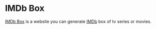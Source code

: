 <h1>IMDb Box</h1>
<p><a href="http://imdbbox.appspot.com/">IMDb Box</a> is a website you can generate <a href="http://www.imdb.com/">IMDb</a> box of tv series or movies.</p>
